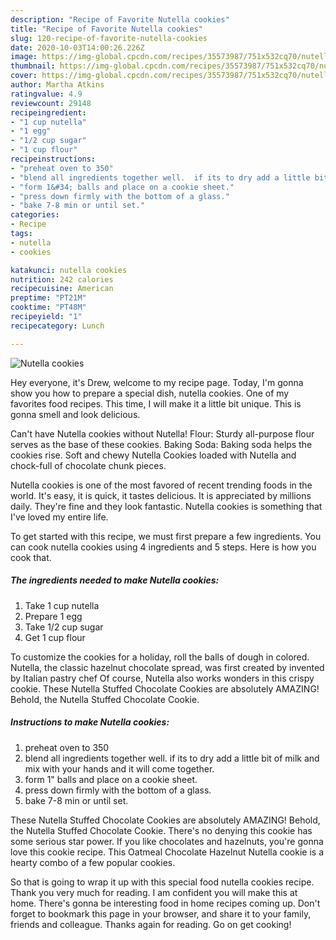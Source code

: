 ```yaml
---
description: "Recipe of Favorite Nutella cookies"
title: "Recipe of Favorite Nutella cookies"
slug: 120-recipe-of-favorite-nutella-cookies
date: 2020-10-03T14:00:26.226Z
image: https://img-global.cpcdn.com/recipes/35573987/751x532cq70/nutella-cookies-recipe-main-photo.jpg
thumbnail: https://img-global.cpcdn.com/recipes/35573987/751x532cq70/nutella-cookies-recipe-main-photo.jpg
cover: https://img-global.cpcdn.com/recipes/35573987/751x532cq70/nutella-cookies-recipe-main-photo.jpg
author: Martha Atkins
ratingvalue: 4.9
reviewcount: 29148
recipeingredient:
- "1 cup nutella"
- "1 egg"
- "1/2 cup sugar"
- "1 cup flour"
recipeinstructions:
- "preheat oven to 350"
- "blend all ingredients together well.  if its to dry add a little bit of milk and mix with your hands and it will come together."
- "form 1&#34; balls and place on a cookie sheet."
- "press down firmly with the bottom of a glass."
- "bake 7-8 min or until set."
categories:
- Recipe
tags:
- nutella
- cookies

katakunci: nutella cookies 
nutrition: 242 calories
recipecuisine: American
preptime: "PT21M"
cooktime: "PT48M"
recipeyield: "1"
recipecategory: Lunch

---
```



![Nutella cookies](https://img-global.cpcdn.com/recipes/35573987/751x532cq70/nutella-cookies-recipe-main-photo.jpg)

Hey everyone, it's Drew, welcome to my recipe page. Today, I'm gonna show you how to prepare a special dish, nutella cookies. One of my favorites food recipes. This time, I will make it a little bit unique. This is gonna smell and look delicious.

Can&#39;t have Nutella cookies without Nutella! Flour: Sturdy all-purpose flour serves as the base of these cookies. Baking Soda: Baking soda helps the cookies rise. Soft and chewy Nutella Cookies loaded with Nutella and chock-full of chocolate chunk pieces.

Nutella cookies is one of the most favored of recent trending foods in the world. It's easy, it is quick, it tastes delicious. It is appreciated by millions daily. They're fine and they look fantastic. Nutella cookies is something that I've loved my entire life.


To get started with this recipe, we must first prepare a few ingredients. You can cook nutella cookies using 4 ingredients and 5 steps. Here is how you cook that.

<!--inarticleads1-->

##### The ingredients needed to make Nutella cookies:

1. Take 1 cup nutella
1. Prepare 1 egg
1. Take 1/2 cup sugar
1. Get 1 cup flour


To customize the cookies for a holiday, roll the balls of dough in colored. Nutella, the classic hazelnut chocolate spread, was first created by invented by Italian pastry chef Of course, Nutella also works wonders in this crispy cookie. These Nutella Stuffed Chocolate Cookies are absolutely AMAZING! Behold, the Nutella Stuffed Chocolate Cookie. 

<!--inarticleads2-->

##### Instructions to make Nutella cookies:

1. preheat oven to 350
1. blend all ingredients together well.  if its to dry add a little bit of milk and mix with your hands and it will come together.
1. form 1&#34; balls and place on a cookie sheet.
1. press down firmly with the bottom of a glass.
1. bake 7-8 min or until set.


These Nutella Stuffed Chocolate Cookies are absolutely AMAZING! Behold, the Nutella Stuffed Chocolate Cookie. There&#39;s no denying this cookie has some serious star power. If you like chocolates and hazelnuts, you&#39;re gonna love this cookie recipe. This Oatmeal Chocolate Hazelnut Nutella cookie is a hearty combo of a few popular cookies. 

So that is going to wrap it up with this special food nutella cookies recipe. Thank you very much for reading. I am confident you will make this at home. There's gonna be interesting food in home recipes coming up. Don't forget to bookmark this page in your browser, and share it to your family, friends and colleague. Thanks again for reading. Go on get cooking!
